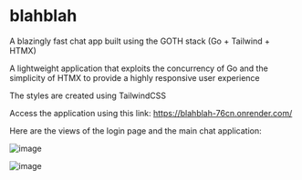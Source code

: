 # blahblah

A blazingly fast chat app built using the GOTH stack (Go + Tailwind + HTMX)

A lightweight application that exploits the concurrency of Go and the simplicity of HTMX to provide a highly responsive user experience

The styles are created using TailwindCSS

Access the application using this link: https://blahblah-76cn.onrender.com/

Here are the views of the login page and the main chat application:


![image](https://github.com/return-z/blahblah/assets/63389752/b90fab05-da4c-4d7f-9ad2-bb9f4b81607b)


![image](https://github.com/return-z/blahblah/assets/63389752/51df5f40-504a-48b6-b8f2-13a1ca580f93)



